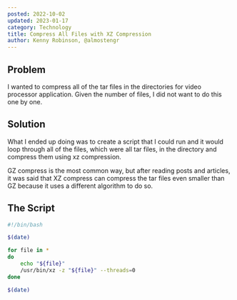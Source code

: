 ```yaml
---
posted: 2022-10-02
updated: 2023-01-17
category: Technology
title: Compress All Files with XZ Compression
author: Kenny Robinson, @almostengr
---
```


## Problem

I wanted to compress all of the tar files in the directories for video processor application.
Given the number of files, I did not want to do this one by one. 

## Solution

What I ended up doing was to create a script 
that I could run and it would loop through all of the files, which were all tar files, in the directory
and compress them using xz compression. 

GZ compress is the most common way, but after reading posts and articles, it was said that XZ compress 
can compress the tar files even smaller than GZ because it uses a different algorithm to do so.

## The Script

```sh
#!/bin/bash

$(date)

for file in *
do
	echo "${file}"
	/usr/bin/xz -z "${file}" --threads=0
done

$(date)
```
